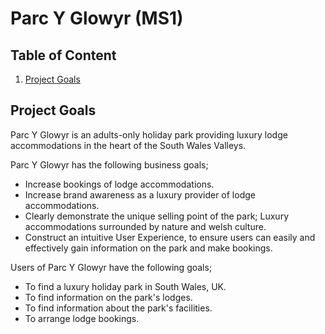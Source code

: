 # Parc Y Glowyr (MS1)
<!-- Website Logo HERE -->
<!-- Responsive Mockups HERE -->

## Table of Content

1. [Project Goals](#project-goals)

## Project Goals
Parc Y Glowyr is an adults-only holiday park providing luxury lodge accommodations in the heart of the South Wales Valleys.

Parc Y Glowyr has the following business goals;
- Increase bookings of lodge accommodations.
- Increase brand awareness as a luxury provider of lodge accommodations.
- Clearly demonstrate the unique selling point of the park; Luxury accommodations surrounded by nature and welsh culture.
- Construct an intuitive User Experience, to ensure users can easily and effectively gain information on the park and make bookings.

Users of Parc Y Glowyr have the following goals;
- To find a luxury holiday park in South Wales, UK.
- To find information on the park's lodges.
- To find information about the park's facilities.
- To arrange lodge bookings.